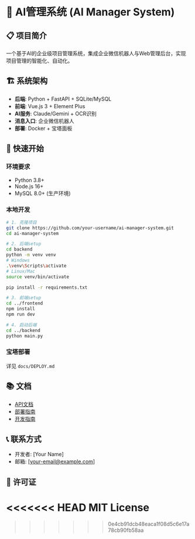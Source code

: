 # 🚀 AI管理系统 (AI Manager System)

## 📋 项目简介
一个基于AI的企业级项目管理系统，集成企业微信机器人与Web管理后台，实现项目管理的智能化、自动化。

## 🏗️ 系统架构
- **后端**: Python + FastAPI + SQLite/MySQL
- **前端**: Vue.js 3 + Element Plus
- **AI服务**: Claude/Gemini + OCR识别
- **消息入口**: 企业微信机器人
- **部署**: Docker + 宝塔面板

## 🚀 快速开始

### 环境要求
- Python 3.8+
- Node.js 16+
- MySQL 8.0+ (生产环境)

### 本地开发
```bash
# 1. 克隆项目
git clone https://github.com/your-username/ai-manager-system.git
cd ai-manager-system

# 2. 后端setup
cd backend
python -m venv venv
# Windows
.\venv\Scripts\activate
# Linux/Mac
source venv/bin/activate

pip install -r requirements.txt

# 3. 前端setup
cd ../frontend
npm install
npm run dev

# 4. 启动后端
cd ../backend
python main.py
```

### 宝塔部署
详见 `docs/DEPLOY.md`

## 📚 文档
- [API文档](docs/API.md)
- [部署指南](docs/DEPLOY.md)
- [开发指南](docs/DEV.md)

## 📞 联系方式
- 开发者: [Your Name]
- 邮箱: [your-email@example.com]

## 📄 许可证
<<<<<<< HEAD
MIT License
=======
>>>>>>> 0e4cb91dcb48eaca1f08d5c6e17a78cb90fb58aa
